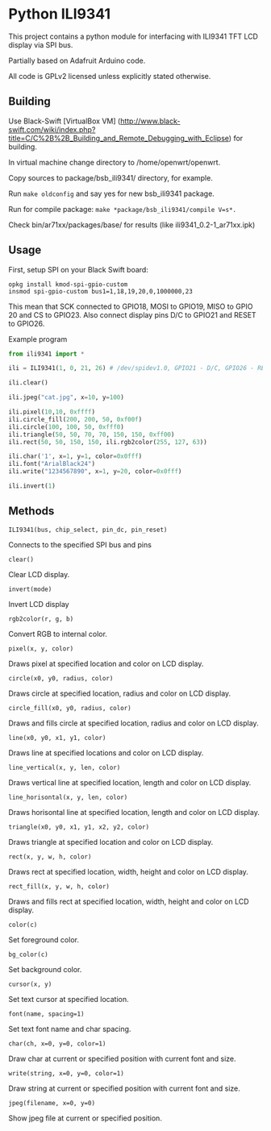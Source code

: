 Python ILI9341
==============

This project contains a python module for interfacing with ILI9341 TFT LCD display via SPI bus.

Partially based on Adafruit Arduino code.

All code is GPLv2 licensed unless explicitly stated otherwise.

Building
--------

Use Black-Swift [VirtualBox VM] (http://www.black-swift.com/wiki/index.php?title=C/C%2B%2B_Building_and_Remote_Debugging_with_Eclipse) for building.

In virtual machine change directory to /home/openwrt/openwrt.

Copy sources to package/bsb_ili9341/ directory, for example.

Run ```make oldconfig``` and say yes for new bsb_ili9341 package.

Run for compile package:
```make *package/bsb_ili9341/compile V=s*.```

Check bin/ar71xx/packages/base/ for results (like ili9341_0.2-1_ar71xx.ipk)

Usage
-----

First, setup SPI on your Black Swift board:

```
opkg install kmod-spi-gpio-custom
insmod spi-gpio-custom bus1=1,18,19,20,0,1000000,23
```

This mean that SCK connected to GPIO18, MOSI to GPIO19, MISO to GPIO 20 and CS to GPIO23. Also connect display pins D/C to GPIO21 and RESET to GPIO26.



Example program

```python
from ili9341 import *

ili = ILI9341(1, 0, 21, 26) # /dev/spidev1.0, GPIO21 - D/C, GPIO26 - RESET

ili.clear()

ili.jpeg("cat.jpg", x=10, y=100)

ili.pixel(10,10, 0xffff)
ili.circle_fill(200, 200, 50, 0xf00f)
ili.circle(100, 100, 50, 0xfff0)
ili.triangle(50, 50, 70, 70, 150, 150, 0xff00)
ili.rect(50, 50, 150, 150, ili.rgb2color(255, 127, 63))

ili.char('1', x=1, y=1, color=0x0fff)
ili.font("ArialBlack24")
ili.write("1234567890", x=1, y=20, color=0x0fff)

ili.invert(1)
```

Methods
-------

    ILI9341(bus, chip_select, pin_dc, pin_reset)

Connects to the specified SPI bus and pins

    clear()

Clear LCD display.

	invert(mode)

Invert LCD display

	rgb2color(r, g, b)

Convert RGB to internal color.

    pixel(x, y, color)

Draws pixel at specified location and color on LCD display.

    circle(x0, y0, radius, color)

Draws circle at specified location, radius and color on LCD display.

    circle_fill(x0, y0, radius, color)

Draws and fills circle at specified location, radius and color on LCD display.

    line(x0, y0, x1, y1, color)

Draws line at specified locations and color on LCD display.

    line_vertical(x, y, len, color)

Draws vertical line at specified location, length and color on LCD display.

    line_horisontal(x, y, len, color)

Draws horisontal line at specified location, length and color on LCD display.

    triangle(x0, y0, x1, y1, x2, y2, color)

Draws triangle at specified location and color on LCD display.

    rect(x, y, w, h, color)

Draws rect at specified location, width, height and color on LCD display.

    rect_fill(x, y, w, h, color)

Draws and fills rect at specified location, width, height and color on LCD display.

    color(c)

Set foreground color.

    bg_color(c)

Set background color.

    cursor(x, y)

Set text cursor at specified location.

    font(name, spacing=1)

Set text font name and char spacing.

    char(ch, x=0, y=0, color=1)

Draw char at current or specified position with current font and size.

    write(string, x=0, y=0, color=1)

Draw string at current or specified position with current font and size.

	jpeg(filename, x=0, y=0)
	
Show jpeg file at current or specified position.
